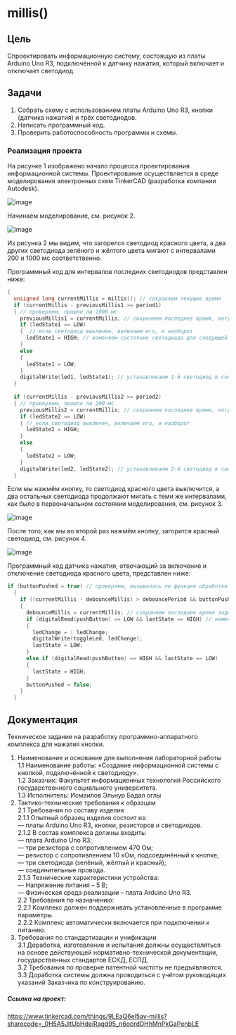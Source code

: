 # millis()
## Цель
Спроектировать информационную систему, состоящую из платы Arduino Uno R3, подключённой к датчику нажатия, который включает и отключает светодиод.

## Задачи
1. Собрать схему с использованием платы Arduino Uno R3, кнопки (датчика нажатия) и трёх светодиодов.
2. Написать программный код.
3. Проверить работоспособность программы и схемы.

### Реализация проекта

На рисунке 1 изображено начало процесса проектирования информационной системы. Проектирование осуществляется в среде моделирования электронных схем TinkerCAD (разработка компании Autodesk).

![image](https://github.com/user-attachments/assets/92dc2954-b418-4313-bd49-6755de4afeb9)

Начинаем моделирование, см. рисунок 2.

![image](https://github.com/user-attachments/assets/f672bdd3-7981-416c-847a-5b38560556fd)

Из рисунка 2 мы видим, что загорелся светодиод красного цвета, а два других светодиода зелёного и жёлтого цвета мигают с интервалами 200 и 1000 мс соответственно.

Программный код для интервалов последних светодиодов представлен ниже:
```CPP
{
  unsigned long currentMillis = millis(); // сохраняем текущее время
  if (currentMillis - previousMillis1 >= period1) 
  { // проверяем, прошло ли 1000 мс
    previousMillis1 = currentMillis; // сохраняем последнее время, когда мигнул светодиод
    if (ledState1 == LOW) 
    {  // если светодиод выключен, включаем его, и наоборот
      ledState1 = HIGH; // изменяем состояние светодиода для следующей итерации
    } 
    else 
    {
      ledState1 = LOW;
    }
    digitalWrite(led1, ledState1); // устанавливаем 1-й светодиод в состояние, определяемое переменной  ledState1 
  }
  
  if (currentMillis - previousMillis2 >= period2) 
  { // проверяем, прошло ли 200 мс
    previousMillis2 = currentMillis; // сохраняем последнее время, когда мигнул светодиод
    if (ledState2 == LOW) 
    { // если светодиод выключен, включаем его, и наоборот
      ledState2 = HIGH;
    } 
    else 
    {
      ledState2 = LOW;
    }
    digitalWrite(led2, ledState2); // устанавливаем 2-й светодиод в состояние, определяемое переменной ledState2
  }
```

Если мы нажмём кнопку, то светодиод красного цвета выключится, а два остальных светодиода продолжают мигать с теми же интервалами, как было в первоначальном состоянии моделирования, см. рисунок 3.

![image](https://github.com/user-attachments/assets/34b014d0-0fbd-450f-bb51-1b6a4996e20a)

После того, как мы во второй раз нажмём кнопку, загорится красный светодиод, см. рисунок 4.

![image](https://github.com/user-attachments/assets/6dfc9133-f5d1-4fa9-8090-9e4f2bab07ca)

Программный код датчика нажатия, отвечающий за включение и отключение светодиода красного цвета, представлен ниже:
```CPP
if (buttonPushed = true) // проверяем, вызывалась ли функция обработки прерывания (ISR) 
  {
    if ((currentMillis - debounceMillis) > debouncePeriod && buttonPushed) // организация задержки в 20 мс для устранения эффекта дребезга контактов
    {
      debounceMillis = currentMillis; // сохраняем последнее время задержки отмены
      if (digitalRead(pushButton) == LOW && lastState == HIGH) // изменяем состояние светодиода если кнопка была нажата
      {
        ledChange = ! ledChange;
        digitalWrite(toggleLed, ledChange);  
        lastState = LOW;
      }
      else if (digitalRead(pushButton) == HIGH && lastState == LOW)     
      {
        lastState = HIGH;
      }
      buttonPushed = false;
    }
  }
```

## Документация

Техническое задание на разработку программно-аппаратного комплекса для нажатия кнопки.  
1. Наименование и основание для выполнения лабораторной работы  
  1.1 Наименование работы: «Создание информационной системы с кнопкой, подключённой к светодиоду».  
  1.2 Заказчик: Факультет информационных технологий Российского государственного социального университета.  
  1.3 Исполнитель: Исмаилов Эльнур Бадал оглы  
2. Тактико-технические требования к образцам  
  2.1 Требования по составу изделия  
       2.1.1 Опытный образец изделия состоит из:  
    — платы Arduino Uno R3, кнопки, резисторов и светодиодов.  
       2.1.2 В состав комплекса должны входить:  
    — плата Arduino Uno R3;  
    —	три резистора с сопротивлением 470 Ом;  
    —	резистор с сопротивлением 10 кОм, подсоединённый к кнопке;  
    —	три светодиода (зелёный, жёлтый и красный);  
    —	соединительные провода.  
       2.1.3 Технические характеристики устройства:  
    —	Напряжение питания – 5 В;  
    —	Физическая среда реализации – плата Arduino Uno R3.  
  2.2 Требования по назначению:  
       2.2.1 Комплекс должен поддерживать установленные в программе параметры.  
       2.2.2 Комплекс автоматически включается при подключении к питанию.  
3. Требования по стандартизации и унификации  
  3.1	Доработка, изготовление и испытания должны осуществляться на основе действующей нормативно-технической документации, государственных стандартов ЕСКД, ЕСПД.  
  3.2	Требования по проверке патентной чистоты не предъявляются.  
  3.3	Доработка системы должна проводиться с учётом руководящих указаний Заказчика по конструированию.  

##### Ссылка на проект:

https://www.tinkercad.com/things/9LEaQ6el5av-millis?sharecode=_0H5A5JltUbHdeiRagd95_n6oprdDHhMnPkGaPenbLE
